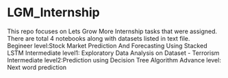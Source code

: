 # LGM_Internship
This repo focuses on Lets Grow More Internship tasks that were assigned. There are total 4 notebooks along with datasets listed in text file.
<br>Begineer level:Stock Market Prediction And Forecasting Using Stacked LSTM
Intermediate level1: Exploratory Data Analysis on Dataset - Terrorism 
Intermediate level2:Prediction using Decision Tree  Algorithm
Advance level: Next word prediction
